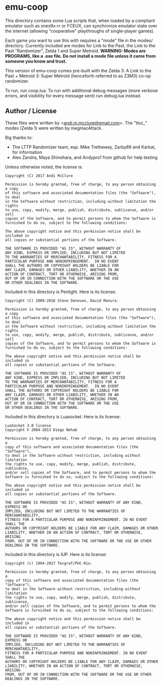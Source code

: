 # emu-coop

This directory contains some Lua scripts that, when loaded by a compliant emulator such as snes9x-rr or FCEUX, can synchronize emulator state over the internet (allowing "cooperative" playthroughs of single-player games).

Each game you want to use this with requires a "mode" file in the modes/ directory. Currently included are modes for Link to the Past, the Link to the Past "Randomizer", Zelda 1 and Super Metroid. **WARNING: Modes are PROGRAMS, like a .exe file. Do not install a mode file unless it came from someone you know and trust.** 

This version of emu-coop comes pre-built with the Zelda 3: A Link to the Past + Metroid 3: Super Metroid (henceforth referred to as Z3M3) co-op randomizer.

To run, run coop.lua. To run with additional debug messages (more verbose errors, and visibility for every message sent) run debug.lua instead.

## Author / License

These files were written by <<andi.m.mcclure@gmail.com>>. The "tloz_" modes (Zelda 1) were written by megmacAttack.

Big thanks to:
* The LTTP Randomizer team, esp. Mike Trethewey, Zarby89 and Karkat, for information
* Alex Zandra, Maya Shinohara, and Andypro1 from github for help testing

Unless otherwise noted, the license is:

	Copyright (C) 2017 Andi McClure

	Permission is hereby granted, free of charge, to any person obtaining a copy
	of this software and associated documentation files (the "Software"), to deal
	in the Software without restriction, including without limitation the rights
	to use, copy, modify, merge, publish, distribute, sublicense, and/or sell
	copies of the Software, and to permit persons to whom the Software is
	furnished to do so, subject to the following conditions:

	The above copyright notice and this permission notice shall be included in
	all copies or substantial portions of the Software.

	THE SOFTWARE IS PROVIDED "AS IS", WITHOUT WARRANTY OF
	ANY KIND, EXPRESS OR IMPLIED, INCLUDING BUT NOT LIMITED
	TO THE WARRANTIES OF MERCHANTABILITY, FITNESS FOR A
	PARTICULAR PURPOSE AND NONINFRINGEMENT.  IN NO EVENT
	SHALL THE AUTHORS OR COPYRIGHT HOLDERS BE LIABLE FOR
	ANY CLAIM, DAMAGES OR OTHER LIABILITY, WHETHER IN AN
	ACTION OF CONTRACT, TORT OR OTHERWISE, ARISING FROM,
	OUT OF OR IN CONNECTION WITH THE SOFTWARE OR THE USE
	OR OTHER DEALINGS IN THE SOFTWARE.

Included in this directory is Penlight. Here is its license:

	Copyright (C) 2009-2016 Steve Donovan, David Manura.

	Permission is hereby granted, free of charge, to any person obtaining a copy
	of this software and associated documentation files (the "Software"), to deal
	in the Software without restriction, including without limitation the rights
	to use, copy, modify, merge, publish, distribute, sublicense, and/or sell
	copies of the Software, and to permit persons to whom the Software is
	furnished to do so, subject to the following conditions:

	The above copyright notice and this permission notice shall be included in
	all copies or substantial portions of the Software.

	THE SOFTWARE IS PROVIDED "AS IS", WITHOUT WARRANTY OF
	ANY KIND, EXPRESS OR IMPLIED, INCLUDING BUT NOT LIMITED
	TO THE WARRANTIES OF MERCHANTABILITY, FITNESS FOR A
	PARTICULAR PURPOSE AND NONINFRINGEMENT.  IN NO EVENT
	SHALL THE AUTHORS OR COPYRIGHT HOLDERS BE LIABLE FOR
	ANY CLAIM, DAMAGES OR OTHER LIABILITY, WHETHER IN AN
	ACTION OF CONTRACT, TORT OR OTHERWISE, ARISING FROM,
	OUT OF OR IN CONNECTION WITH THE SOFTWARE OR THE USE
	OR OTHER DEALINGS IN THE SOFTWARE.

Included in this directory is Luasocket. Here is its license:

	LuaSocket 3.0 license
	Copyright © 2004-2013 Diego Nehab

	Permission is hereby granted, free of charge, to any person obtaining a
	copy of this software and associated documentation files (the "Software"),
	to deal in the Software without restriction, including without limitation
	the rights to use, copy, modify, merge, publish, distribute, sublicense,
	and/or sell copies of the Software, and to permit persons to whom the
	Software is furnished to do so, subject to the following conditions:

	The above copyright notice and this permission notice shall be included in
	all copies or substantial portions of the Software.

	THE SOFTWARE IS PROVIDED "AS IS", WITHOUT WARRANTY OF ANY KIND, EXPRESS OR
	IMPLIED, INCLUDING BUT NOT LIMITED TO THE WARRANTIES OF MERCHANTABILITY,
	FITNESS FOR A PARTICULAR PURPOSE AND NONINFRINGEMENT. IN NO EVENT SHALL THE
	AUTHORS OR COPYRIGHT HOLDERS BE LIABLE FOR ANY CLAIM, DAMAGES OR OTHER
	LIABILITY, WHETHER IN AN ACTION OF CONTRACT, TORT OR OTHERWISE, ARISING
	FROM, OUT OF OR IN CONNECTION WITH THE SOFTWARE OR THE USE OR OTHER
	DEALINGS IN THE SOFTWARE.

Included in this directory is IUP. Here is its license:

	Copyright (c) 1994-2017 Tecgraf/PUC-Rio.

	Permission is hereby granted, free of charge, to any person obtaining a
	copy of this software and associated documentation files (the "Software"),
	to deal in the Software without restriction, including without limitation
	the rights to use, copy, modify, merge, publish, distribute, sublicense,
	and/or sell copies of the Software, and to permit persons to whom the
	Software is furnished to do so, subject to the following conditions:

	The above copyright notice and this permission notice shall be included in
	all copies or substantial portions of the Software.

	THE SOFTWARE IS PROVIDED "AS IS", WITHOUT WARRANTY OF ANY KIND, EXPRESS OR
	IMPLIED, INCLUDING BUT NOT LIMITED TO THE WARRANTIES OF MERCHANTABILITY,
	FITNESS FOR A PARTICULAR PURPOSE AND NONINFRINGEMENT. IN NO EVENT SHALL THE
	AUTHORS OR COPYRIGHT HOLDERS BE LIABLE FOR ANY CLAIM, DAMAGES OR OTHER
	LIABILITY, WHETHER IN AN ACTION OF CONTRACT, TORT OR OTHERWISE, ARISING
	FROM, OUT OF OR IN CONNECTION WITH THE SOFTWARE OR THE USE OR OTHER
	DEALINGS IN THE SOFTWARE.
